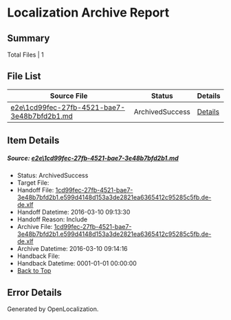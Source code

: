 # <a name='report-top'></a> Localization Archive Report

## Summary
 Total Files | 1

## File List
 Source File | Status | Details 
 ----------- | ------ | ------- 
 [e2e\1cd99fec-27fb-4521-bae7-3e48b7bfd2b1.md](https://github.com/OpenLocalizationTest/oltest/blob/9d3c1a9d42a03f7c65e6d82d12ed1aaaf8d2b3f7/e2e/1cd99fec-27fb-4521-bae7-3e48b7bfd2b1.md) | ArchivedSuccess | [Details](#dd16c0bf2fccc63a1c021b24c7004c645200ffac1)

## Item Details
##### <a name='dd16c0bf2fccc63a1c021b24c7004c645200ffac1'></a> Source: [e2e\1cd99fec-27fb-4521-bae7-3e48b7bfd2b1.md](https://github.com/OpenLocalizationTest/oltest/blob/9d3c1a9d42a03f7c65e6d82d12ed1aaaf8d2b3f7/e2e/1cd99fec-27fb-4521-bae7-3e48b7bfd2b1.md)
* Status: ArchivedSuccess
* Target File: 
* Handoff File: [1cd99fec-27fb-4521-bae7-3e48b7bfd2b1.e599d4148d153a3de2821ea6365412c95285c5fb.de-de.xlf](https://github.com/OpenLocalizationTestOrg/olhandoff/blob/f04039e41f6973eb5f34fd9a3112f81e6cae362a/ol-handoff/OpenLocalizationTestOrg/oltest.de-de/xinjiang/ht/1cd99fec-27fb-4521-bae7-3e48b7bfd2b1.e599d4148d153a3de2821ea6365412c95285c5fb.de-de.xlf)
* Handoff Datetime: 2016-03-10 09:13:30
* Handoff Reason: Include
* Archive File: [1cd99fec-27fb-4521-bae7-3e48b7bfd2b1.e599d4148d153a3de2821ea6365412c95285c5fb.de-de.xlf](https://github.com/OpenLocalizationTestOrg/olhandoff/blob/4ca607479d7eb8b5c92401311e0a80f96d6ccff3/ol-handoff/OpenLocalizationTestOrg/oltest.de-de/xinjiang/ht/archive/1cd99fec-27fb-4521-bae7-3e48b7bfd2b1.e599d4148d153a3de2821ea6365412c95285c5fb.de-de.xlf)
* Archive Datetime: 2016-03-10 09:14:16
* Handback File: 
* Handback Datetime: 0001-01-01 00:00:00
* [Back to Top](#report-top)


## Error Details

Generated by OpenLocalization.
